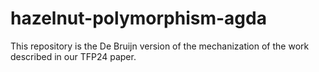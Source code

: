 # hazelnut-polymorphism-agda
This repository is the De Bruijn version of the  mechanization of the work 
described in our TFP24 paper.